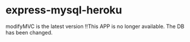 # express-mysql-heroku
modifyMVC is the latest version
!!This APP is no longer available. The DB has been changed.
